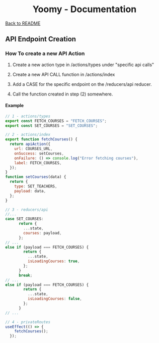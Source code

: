 <h1 align="center">Yoomy - Documentation</h1>

<a href="./README.md">Back to README</a>

## API Endpoint Creation

### How To create a new API Action

1. Create a new action type in /actions/types under "specific api calls"

2. Create a new API CALL function in /actions/index

3. Add a CASE for the specific endpoint on the /reducers/api reducer.

4. Call the function created in step (2) somewhere.

#### Example

```javascript
// 1 - actions/types
export const FETCH_COURSES = "FETCH_COURSES";
export const SET_COURSES = "SET_COURSES";

// 2 - actions/index
export function fetchCourses() {
  return apiAction({
    url: COURSES_URL,
    onSuccess: setCourses,
    onFailure: () => console.log("Error fetching courses"),
    label: FETCH_COURSES,
  });
}
function setCourses(data) {
  return {
    type: SET_TEACHERS,
    payload: data,
  };
}

// 3 - reducers/api
//...
case SET_COURSES:
      return {
        ...state,
        courses: payload,
      };
// ...
else if (payload === FETCH_COURSES) {
        return {
          ...state,
          isLoadingCourses: true,
        };
      }
      break;
// ...
else if (payload === FETCH_COURSES) {
        return {
          ...state,
          isLoadingCourses: false,
        };
      }
// ...

// 4 - privateRoutes
useEffect(() => {
    fetchCourses();
  });

```
